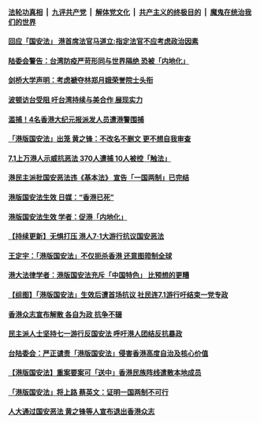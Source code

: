 

####  [法轮功真相](../../../../basic/blob/master/README.md?t=07031131) &nbsp;|&nbsp; [九评共产党](../../../../9ping.md/blob/master/README.md?t=07031131) &nbsp;|&nbsp; [解体党文化](../../../../jtdwh.md/blob/master/README.md?t=07031131)  &nbsp;|&nbsp; [共产主义的终极目的](../../../../gczydzjmd.md/blob/master/README.md?t=07031131) &nbsp;|&nbsp; [魔鬼在统治我们的世界](../../../../mgztzwmdsj.md/blob/master/README.md?t=07031131) 

#### [回应「国安法」 港首席法官马道立:指定法官不应考虑政治因素](../pages/soh55/396637.md?t=07031131) 
#### [陆委会警告：台湾防疫严苛形同与世界隔绝 恐被「内地化」](../pages/soh55/396517.md?t=07031131) 
#### [剑桥大学声明：考虑褫夺林郑月娥荣誉院士头衔](../pages/soh55/396526.md?t=07031131) 
#### [波顿访台受阻 吁台湾持续与美合作 展现实力](../pages/soh55/396496.md?t=07031131) 
#### [滥捕！4名香港大纪元报派发人员遭港警围捕](../pages/soh55/396514.md?t=07031131) 
#### [「港版国安法」出笼 黄之锋：不改名不删文 更不想自我审查](../pages/soh55/396493.md?t=07031131) 
#### [7.1上万港人示威抗恶法 370人遭捕 10人被控「触法」](../pages/soh55/396472.md?t=07031131) 
#### [港民主派批国安恶法违《基本法》 宣告「一国两制」已完结 ](../pages/soh55/396241.md?t=07031131) 
#### [港版国安法生效 日媒：“香港已死”](../pages/soh55/396148.md?t=07031131) 
#### [港版国安法生效 学者：促港「内地化」](../pages/soh55/396121.md?t=07031131) 
#### [【持续更新】无惧打压 港人7·1大游行抗议国安恶法 ](../pages/soh55/396106.md?t=07031131) 
#### [王定宇：「港版国安法」不仅扼杀香港 还意图箝制全球    ](../pages/soh55/396022.md?t=07031131) 
#### [港大法律学者：港版国安法充斥「中国特色」 比预想的更糟](../pages/soh55/396067.md?t=07031131) 
#### [【组图】「港版国安法」生效后遭首场抗议 社民连7.1游行吁结束一党专政](../pages/soh55/396043.md?t=07031131) 
#### [香港众志宣布解散 各自为政 抗争不辍](../pages/soh55/395767.md?t=07031131) 
#### [民主派人士坚持七一游行反国安法 呼吁港人团结反抗暴政](../pages/soh55/395776.md?t=07031131) 
#### [台陆委会：严正谴责「港版国安法」侵害香港高度自治及核心价值](../pages/soh55/395752.md?t=07031131) 
#### [【港版国安法】重案要案可「送中」香港民族阵线遣散本地成员](../pages/soh55/395734.md?t=07031131) 
#### [「港版国安法」将上路                                                                                                                                                                                         蔡英文：证明一国两制不可行](../pages/soh55/395716.md?t=07031131) 
#### [人大通过国安恶法 黄之锋等人宣布退出香港众志](../pages/soh55/395725.md?t=07031131) 
